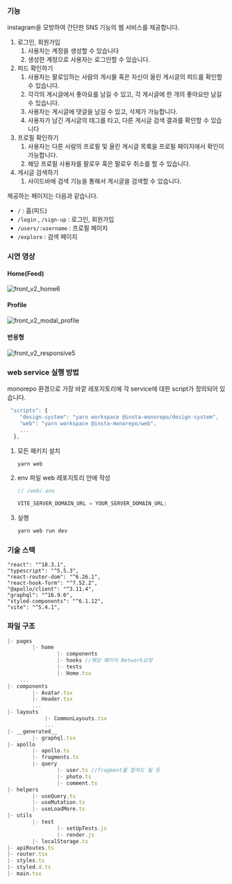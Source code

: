 ### 기능

instagram을 모방하여 간단한 SNS 기능의 웹 서비스를 제공합니다.

1. 로그인, 회원가입
   1. 사용자는 계정을 생성할 수 있습니다
   2. 생성한 계정으로 사용자는 로그인할 수 있습니다.
2. 피드 확인하기
   1. 사용자는 팔로잉하는 사람의 게시물 혹은 자신이 올린 게시글의 피드를 확인할 수 있습니다.
   2. 각각의 게시글에서 좋아요를 남길 수 있고, 각 게시글에 한 개의 좋아요만 남길 수 있습니다.
   3. 사용자는 게시글에 댓글을 남길 수 있고, 삭제가 가능합니다.
   4. 사용자가 남긴 게시글의 태그를 타고, 다른 게시글 검색 결과를 확인할 수 있습니다
3. 프로필 확인하기
   1. 사용자는 다른 사람의 프로필 및 올린 게시글 목록을 프로필 페이지에서 확인이 가능합니다.
   2. 해당 프로필 사용자를 팔로우 혹은 팔로우 취소를 할 수 있습니다.
4. 게시글 검색하기
   1. 사이드바에 검색 기능을 통해서 게시글을 검색할 수 있습니다.

제공하는 페이지는 다음과 같습니다.

- `/` : 홈(피드)
- `/login` , `/sign-up` : 로그인, 회원가입
- `/users/:username` : 프로필 페이지
- `/explore` : 검색 페이지

### 시연 영상

#### Home(Feed)

![front_v2_home6](https://github.com/user-attachments/assets/d4598d5d-0d02-4d6d-96bd-b165650db29c)

#### Profile

![front_v2_modal_profile](https://github.com/user-attachments/assets/8f391c96-4e6c-4110-afd2-930d454a8a3c)

#### 반응형

![front_v2_responsive5](https://github.com/user-attachments/assets/5c9febea-d435-46f5-8d97-ed162809161a)

### web service 실행 방법

monorepo 환경으로 가장 바깥 레포지토리에 각 service에 대한 script가 정의되어 있습니다.

```jsx
 "scripts": {
    "design-system": "yarn workspace @insta-monorepo/design-system",
    "web": "yarn workspace @insta-monorepo/web",
    ...
  },
```

1. 모든 패키지 설치

   ```jsx
   yarn web
   ```

2. env 파일 web 레포지토리 안에 작성

   ```jsx
   // /web/.env

   VITE_SERVER_DOMAIN_URL = YOUR_SERVER_DOMAIN_URL;
   ```

3. 실행

   ```jsx
   yarn web run dev
   ```

### 기술 스택

```
"react": "^18.3.1",
"typescript": "^5.5.3",
"react-router-dom": "^6.26.1",
"react-hook-form": "^7.52.2",
"@apollo/client": "^3.11.4",
"graphql": "^16.9.0",
"styled-components": "^6.1.12",
"vite": "^5.4.1",
```

### 파일 구조

```jsx
|- pages
		|- home
				|- components
				|- hooks //해당 페이지 Network요청
				|- tests
				|- Home.tsx
	...
|- components
		|- Avatar.tsx
		|- Header.tsx
		...
|- layouts
			|- CommonLayouts.tsx
			...
|- __generated__
		|- graphql.tsx
|- apollo
		|- apollo.ts
		|- fragments.ts
		|- query
				|- user.ts //fragment를 합쳐도 될 듯
				|- photo.ts
				|- comment.ts
|- helpers
		|- useQuery.ts
		|- useMutation.ts
		|- useLoadMore.ts
|- utils
		|- test
				|- setUpTests.js
				|- render.js
		|- localStorage.ts
|- apiRoutes.ts
|- router.tsx
|- styles.ts
|- styled.d.ts
|- main.tsx
```
